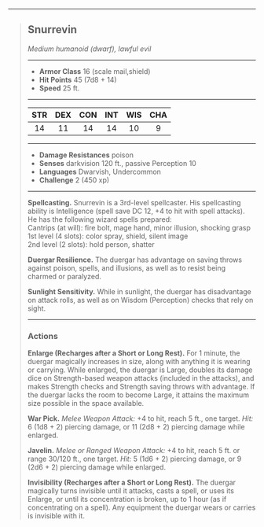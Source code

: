 ***
> ## Snurrevin
> *Medium humanoid (dwarf), lawful evil*
> 
> ***
> 
> - **Armor Class** 16 (scale mail,shield)
> - **Hit Points** 45 (7d8 + 14)
> - **Speed** 25 ft.
> 
> ***
> 
> |STR|DEX|CON|INT|WIS|CHA|
> |:---:|:---:|:---:|:---:|:---:|:---:|
> |14|11|14|14|10|9|
> 
> ***
> 
> - **Damage Resistances** poison
> - **Senses** darkvision 120 ft., passive Perception 10
> - **Languages** Dwarvish, Undercommon
> - **Challenge** 2 (450 xp)
> 
> ***
> 
> **Spellcasting.** Snurrevin is a 3rd-level spellcaster. His spellcasting ability is Intelligence (spell save DC 12, +4 to hit with spell attacks). He has the following wizard spells prepared:  
> Cantrips (at will): fire bolt, mage hand, minor illusion, shocking grasp  
> 1st level (4 slots): color spray, shield, silent image  
> 2nd level (2 slots): hold person, shatter
> 
> **Duergar Resilience.** The duergar has advantage on saving throws against poison, spells, and illusions, as well as to resist being charmed or paralyzed.
> 
> **Sunlight Sensitivity.** While in sunlight, the duergar has disadvantage on attack rolls, as well as on Wisdom (Perception) checks that rely on sight.
> 
> ***
> 
> ### Actions
> **Enlarge (Recharges after a Short or Long Rest).** For 1 minute, the duergar magically increases in size, along with anything it is wearing or carrying. While enlarged, the duergar is Large, doubles its damage dice on Strength-based weapon attacks (included in the attacks), and makes Strength checks and Strength saving throws with advantage. If the duergar lacks the room to become Large, it attains the maximum size possible in the space available.
> 
> **War Pick.** *Melee Weapon Attack:* +4 to hit, reach 5 ft., one target. *Hit:* 6 (1d8 + 2) piercing damage, or 11 (2d8 + 2) piercing damage while enlarged.
> 
> **Javelin.** *Melee or Ranged Weapon Attack:* +4 to hit, reach 5 ft. or range 30/120 ft., one target. *Hit:* 5 (1d6 + 2) piercing damage, or 9 (2d6 + 2) piercing damage while enlarged.
> 
> **Invisibility (Recharges after a Short or Long Rest).** The duergar magically turns invisible until it attacks, casts a spell, or uses its Enlarge, or until its concentration is broken, up to 1 hour (as if concentrating on a spell). Any equipment the duergar wears or carries is invisible with it.